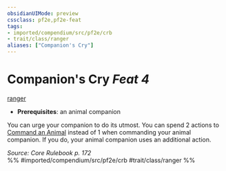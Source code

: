 ```yaml
---
obsidianUIMode: preview
cssclass: pf2e,pf2e-feat
tags:
- imported/compendium/src/pf2e/crb
- trait/class/ranger
aliases: ["Companion's Cry"]
---
```

# Companion's Cry  *Feat 4*  
[ranger](rules/traits/ranger.md)  

- **Prerequisites**: an animal companion

You can urge your companion to do its utmost. You can spend 2 actions to [Command an Animal](command-an-animal.md) instead of 1 when commanding your animal companion. If you do, your animal companion uses an additional action.

*Source: Core Rulebook p. 172*  
%% #imported/compendium/src/pf2e/crb #trait/class/ranger %%